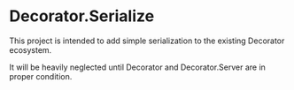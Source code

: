 ﻿# Decorator.Serialize
This project is intended to add simple serialization to the existing Decorator ecosystem.

It will be heavily neglected until Decorator and Decorator.Server are in proper condition.